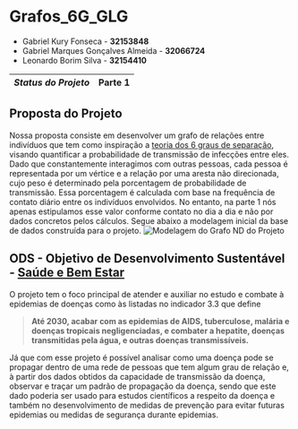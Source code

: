 # Grafos_6G_GLG
* Gabriel Kury Fonseca - **32153848**
* Gabriel Marques Gonçalves Almeida - **32066724**
* Leonardo Borim Silva - **32154410**

| _Status do Projeto_| Parte 1 |
|--------------------|---------|

## Proposta do Projeto
Nossa proposta consiste em desenvolver um grafo de relações entre indivíduos que tem como inspiração a [teoria dos 6 graus de separação](https://www.agendor.com.br/blog/seis-graus-de-separacao/#:~:text=nos%20comentários%20🙂-,O%20que%20é%20a%20teoria%20dos%20seis%20graus%20de%20separação,e%20empresas%20confirmaram%20essa%20hipótese.), visando quantificar a probabilidade de transmissão de infecções entre eles. Dado que constantemente interagimos com outras pessoas, cada pessoa é representada  por um vértice e a relação por uma aresta não direcionada, cujo peso é determinado pela porcentagem de probabilidade de transmissão. Essa porcentagem é calculada com base na frequência de contato diário entre os indivíduos envolvidos. No entanto, na parte 1 nós apenas estipulamos esse valor conforme contato no dia a dia e não por dados concretos pelos cálculos. Segue abaixo a modelagem inicial da base de dados construída para o projeto.
![Modelagem do Grafo ND do Projeto](https://github.com/GabrielOgun/Grafos_6G_GLG/blob/main/Desenho_Grafo.png)

## ODS - Objetivo de Desenvolvimento Sustentável - [Saúde e Bem Estar](https://odsbrasil.gov.br/objetivo/objetivo?n=3)
O projeto tem o foco principal de atender e auxiliar no estudo e combate à epidemias de doenças como às listadas no indicador 3.3 que define
> **Até 2030, acabar com as epidemias de AIDS, tuberculose, malária e doenças tropicais negligenciadas, e combater a hepatite, doenças transmitidas pela água, e outras doenças transmissíveis.**

Já que com esse projeto é possível analisar como uma doença pode se propagar dentro de uma rede de pessoas que tem algum grau de relação e, à partir dos dados obtidos da capacidade de transmissão da doença, observar e traçar um padrão de propagação da doença, sendo que este dado poderia ser usado para estudos científicos a respeito da doença e também no desenvolvimento de medidas de prevenção para evitar futuras epidemias ou medidas de segurança durante epidemias.
